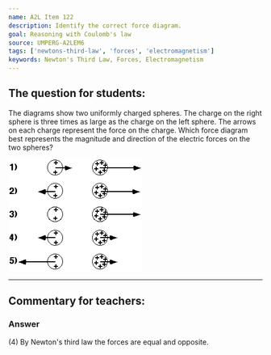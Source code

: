 ```yaml
---
name: A2L Item 122
description: Identify the correct force diagram.
goal: Reasoning with Coulomb's law
source: UMPERG-A2LEM6
tags: ['newtons-third-law', 'forces', 'electromagnetism']
keywords: Newton's Third Law, Forces, Electromagnetism
---
```


## The question for students:

The diagrams show two uniformly charged spheres.  The charge on the
right sphere is three times as large as the charge on the left sphere. 
The arrows on each charge represent the force on the charge.  Which
force diagram best represents the magnitude and direction of the
electric forces on the two spheres?

![Item122_fig1.gif](../images/Item122_fig1.gif)

<hr/>

## Commentary for teachers:

### Answer

(4) By Newton's third law the forces are equal and opposite.
